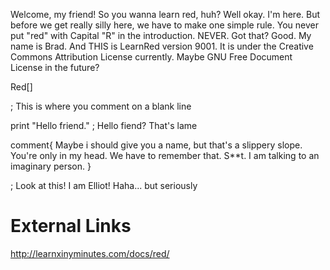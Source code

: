 Welcome, my friend! So you wanna learn red, huh? Well okay. I'm here.
But before we get really silly here, we have to make one simple rule.
You never put "red" with Capital "R" in the introduction. NEVER.
Got that? Good. My name is Brad. And THIS is LearnRed version 9001.
It is under the Creative Commons Attribution License currently.
Maybe GNU Free Document License in the future?

Red[]

; This is where you comment on a blank line

print "Hello friend." ; Hello fiend? That's lame

comment{
    Maybe i should give you a name, but that's a slippery slope.
    You're only in my head. We have to remember that. 
    S**t. I am talking to an imaginary person.
}

; Look at this! I am Elliot! Haha... but seriously

# External Links
http://learnxinyminutes.com/docs/red/
